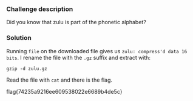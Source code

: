 ### Challenge description

Did you know that zulu is part of the phonetic alphabet? 

### Solution

Running `file` on the downloaded file gives us `zulu: compress'd data 16 bits`. I rename the file with the `.gz` suffix and extract with: 
```
gzip -d zulu.gz
```
Read the file with `cat` and there is the flag.

flag{74235a9216ee609538022e6689b4de5c}